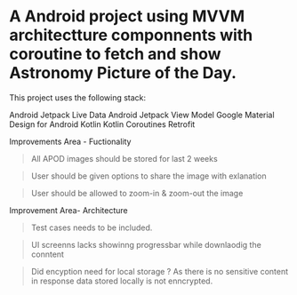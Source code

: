 # A Android project using MVVM architectture componnents with coroutine to fetch and show Astronomy Picture of the Day.

This project uses the following stack:

Android Jetpack Live Data
Android Jetpack View Model
Google Material Design for Android
Kotlin
Kotlin Coroutines
Retrofit

Improvements Area - Fuctionality
> All APOD images should be stored for last 2 weeks

> User should be given options to share the image with exlanation

> User should be allowed to zoom-in & zoom-out the image

Improvement Area- Architecture
> Test cases needs to be included.

> UI screenns lacks showinng progressbar while downlaodig the conntent 

> Did encyption need for local storage ? As there is no sensitive content in response data stored locally is not enncrypted. 
